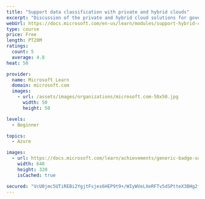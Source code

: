```yaml
---
title: "Support data classification with private and hybrid clouds"
excerpt: "Discussion of the private and hybrid cloud solutions for government customers to enforce data sovereignty, meet compliance requirements, and protect sensitive data."
webUrl: https://docs.microsoft.com/en-us/learn/modules/support-hybrid-clouds/
type: course
price: Free
length: PT20M
ratings:
  count: 5
  average: 4.8
heat: 50

provider:
  name: Microsoft Learn
  domain: microsoft.com
  images:
    - url: /assets/images/organizations/microsoft.com-50x50.jpg
      width: 50
      height: 50

levels:
  - Beginner

topics:
  - Azure

images:
  - url: https://docs.microsoft.com/learn/achievements/generic-badge-social.png
    width: 640
    height: 320
    isCached: true

secured: "VcU0jmc5UTiREBi2YgjtFsjes6HEP9t9+/WIyWVeLXeRFTv5dSPtteX3BHg2fGeJLW4Yog3MYnXI0PPY1ynrEG5clBJ07nPAJyDdJfoopgfYX3ZatquLC5FRcQLREqcQI+DX0BV6yz1nGn1DpP6LnWQbpdorPqoKpAtCJfPbU/dd9/o6BjWBhG7swBzvHiGA8IHmeH8GAM0dzsYLec7EQiiPsXVFefV55VcoE4JjIC1n5lQ9HmeF+lQhZfu8ANpO0OJVEURsxfRjphitvAnNftyY7+NXqTovofEsxPAaA8nzV9M9nGHI822H1rbkwyrd+1AdjNSgJ13QFEkbfc86xnXr1KrgyZz0fjukDSjFtza5fwzouNA+cYIv09KUaYI8N78SQBMkWUgLsiQYH8tlzN1IIaiYY/Zu2Ij7UgacnCk=;tSTTw6PYDy5PZCJ7EjfHiA=="
---
```


